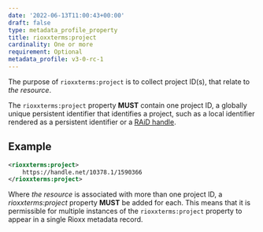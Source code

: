 ```yaml
---
date: '2022-06-13T11:00:43+00:00'
draft: false
type: metadata_profile_property
title: rioxxterms:project
cardinality: One or more
requirement: Optional
metadata_profile: v3-0-rc-1
---
```

The purpose of `rioxxterms:project` is to collect project ID(s), that relate to *the resource*.

The `rioxxterms:project` property **MUST** contain one project ID, a globally unique persistent identifier that identifies a project, such as a local identifier rendered as a persistent identifier or a [RAiD handle](https://www.raid.org.au). 

## Example

```xml
<rioxxterms:project>
    https://handle.net/10378.1/1590366
</rioxxterms:project>
```

Where *the resource* is associated with more than one project ID, a *rioxxterms:project* property **MUST** be added for each. This means that it is permissible for multiple instances of the `rioxxterms:project` property to appear in a single Rioxx metadata record.



